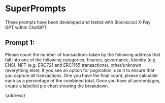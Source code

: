 # SuperPrompts

These prompts have been developed and tested with Blockscout X-Ray GPT within ChatGPT

## Prompt 1: 

Please count the number of transactions taken by the following address that fall into one of the following categories; finance,  governance, Identity (e.g. ENS), NFT (e.g. ERC721 and ERC1155 transactions), other/unknown (everything else). If you see an option for pagination, use it to ensure that you capture all transactions. One you have the final count, please calculate each as a percentage of the combined total. Once you have all percentages, create a labelled pie chart showing the breakdown.

{address}